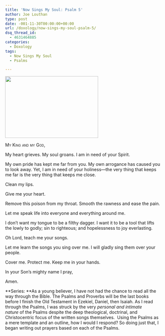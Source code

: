 ```yaml
---
title: 'Now Sings My Soul: Psalm 5'
author: Joe Louthan
type: post
date: -001-11-30T00:00:00+00:00
url: /doxology/now-sings-my-soul-psalm-5/
dsq_thread_id:
  - 4631464885
categories:
  - Doxology
tags:
  - Now Sings My Soul
  - Psalms

---
```

[<img class="alignright size-medium wp-image-1162" title="field-of-red-tulips" alt="" src="https://i0.wp.com/theologic.us/wp-content/uploads/2012/10/field-of-red-tulips.jpg?resize=300%2C199" width="300" height="199" srcset="https://i0.wp.com/theologic.us/wp-content/uploads/2012/10/field-of-red-tulips.jpg?resize=300%2C199 300w, https://i0.wp.com/theologic.us/wp-content/uploads/2012/10/field-of-red-tulips.jpg?w=500 500w" sizes="(max-width: 300px) 100vw, 300px" data-recalc-dims="1" />][1]

<div style="font-variant: small-caps;">
  My King and my God,
</div>

My heart grieves. My soul groans. I am in need of your Spirit.

My own pride has kept me far from you. My own arrogance has caused you to look away. Yet, I am in need of your holiness—the very thing that keeps me far is the very thing that keeps me close.

Clean my lips.

Give me your heart.

Remove this poison from my throat. Smooth the rawness and ease the pain.

Let me speak life into everyone and everything around me.

I don’t want my tongue to be a filthy dagger. I want it to be a tool that lifts the lowly to godly; sin to righteous; and hopelessness to joy everlasting.

Oh Lord, teach me your songs.

Let me learn the songs you sing over me. I will gladly sing them over your people.

Cover me. Protect me. Keep me in your hands.

In your Son’s mighty name I pray,

Amen.

**Series: **As a young believer, I have not had the chance to read all the way through the Bible. The Psalms and Proverbs will be the last books before I finish the Old Testament in Ezekiel, Daniel, then Isaiah. As I read through the Psalms, I was struck by the very _personal and intimate nature_ of the Psalms despite the deep theological, doctrinal, and Christocentric focus of the written songs themselves.  Using the Psalms as a mere template and an outline, how I would I respond? So doing just that, I began writing out prayers based on each of the Psalms.

 [1]: https://i0.wp.com/theologic.us/wp-content/uploads/2012/10/field-of-red-tulips.jpg